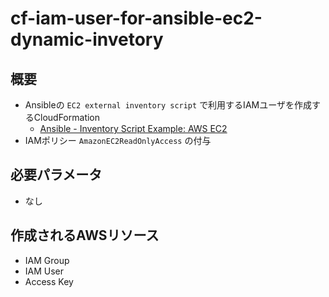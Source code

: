 # cf-iam-user-for-ansible-ec2-dynamic-invetory

## 概要

* Ansibleの `EC2 external inventory script` で利用するIAMユーザを作成するCloudFormation
  * [Ansible - Inventory Script Example: AWS EC2](https://docs.ansible.com/ansible/latest/user_guide/intro_dynamic_inventory.html#inventory-script-example-aws-ec2)
* IAMポリシー `AmazonEC2ReadOnlyAccess` の付与

## 必要パラメータ

* なし

## 作成されるAWSリソース

* IAM Group
* IAM User
* Access Key